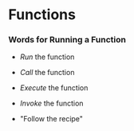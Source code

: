 # Functions

### Words for Running a Function

- *Run* the function
- *Call* the function
- *Execute* the function
- *Invoke* the function

- "Follow the recipe"